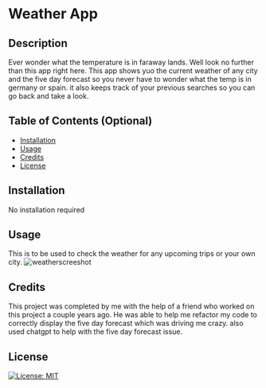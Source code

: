 # Weather App

## Description

Ever wonder what the temperature is in faraway lands. Well look no further than this app right here. This app shows yuo the current weather of any city and the five day forecast so you never have to wonder what the temp is in germany or spain. it also keeps track of your previous searches so you can go back and take a look.

## Table of Contents (Optional)

- [Installation](#installation)
- [Usage](#usage)
- [Credits](#credits)
- [License](#license)

## Installation

No installation required

## Usage

This is to be used to check the weather for any upcoming trips or your own city.
![weatherscreeshot](https://github.com/MontysMachine/weather-app/assets/152040943/e5305077-6302-457f-b6f7-da847d84a520)



## Credits

This project was completed by me with the help of a friend who worked on this project a couple years ago. He was able to help me refactor my code to correctly display the five day forecast which was driving me crazy. also used chatgpt to help with the five day forecast issue.

## License

[![License: MIT](https://img.shields.io/badge/License-MIT-yellow.svg)](https://opensource.org/licenses/MIT)

